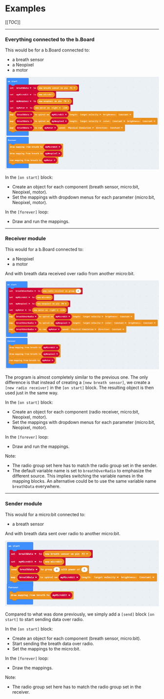# Examples

[[_TOC_]]

----

### Everything connected to the b.Board

This would be for a b.Board connected to:

- a breath sensor
- a Neopixel
- a motor

![Everything on b.Board](../images/blocks_example_v2_all.png)

In the `[on start]` block:

- Create an object for each component (breath sensor, micro:bit, Neopixel, motor).
- Set the mappings with dropdown menus for each parameter (micro:bit, Neopixel, motor).

In the `[forever]` loop:

- Draw and run the mappings.

----

### Receiver module

This would for a b.Board connected to:

- a Neopixel
- a motor

And with breath data received over radio from another micro:bit.

![Receiver module](../images/blocks_example_v2_receiver.png)

The program is almost completely similar to the previous one. The only difference is that instead of creating a `[new breath sensor]`, we create a `[new radio receiver]` in the `[on start]` block. The resulting object is then used just in the same way.

In the `[on start]` block:

- Create an object for each component (radio receiver, micro:bit, Neopixel, motor).
- Set the mappings with dropdown menus for each parameter (micro:bit, Neopixel, motor).

In the `[forever]` loop:

- Draw and run the mappings.

Note:

- The radio group set here has to match the radio group set in the sender.
- The default variable name is set to `breathOverRadio` to emphasize the different source. This implies switching the variable names in the mapping blocks. An alternative could be to use the same variable name `breathData` everywhere.

----

### Sender module

This would for a micro:bit connected to:

- a breath sensor

And with breath data sent over radio to another micro:bit.

![Sender module](../images/blocks_example_v2_sender.png)

Compared to what was done previously, we simply add a `[send]` block `[on start]` to start sending data over radio.

In the `[on start]` block:

- Create an object for each component (breath sensor, micro:bit).
- Start sending the breath data over radio.
- Set the mappings to the micro:bit.

In the `[forever]` loop:

- Draw the mappings.

Note:

- The radio group set here has to match the radio group set in the receiver.
